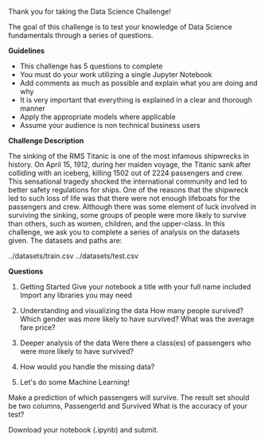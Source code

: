Thank you for taking the Data Science Challenge!

The goal of this challenge is to test your knowledge of Data Science fundamentals through a series of questions.

<b>Guidelines</b>

<ul>
  <li>This challenge has 5 questions to complete</li>
  <li>You must do your work utilizing a single Jupyter Notebook</li>
  <li>Add comments as much as possible and explain what you are doing and why</li>
  <li>It is very important that everything is explained in a clear and thorough manner</li>
  <li>Apply the appropriate models where applicable</li>
  <li>Assume your audience is non technical business users</li>
 </ul>

<b>Challenge Description</b>

The sinking of the RMS Titanic is one of the most infamous shipwrecks in history. On April 15, 1912, during her maiden voyage, the Titanic sank after colliding with an iceberg, killing 1502 out of 2224 passengers and crew. This sensational tragedy shocked the international community and led to better safety regulations for ships. One of the reasons that the shipwreck led to such loss of life was that there were not enough lifeboats for the passengers and crew. Although there was some element of luck involved in surviving the sinking, some groups of people were more likely to survive than others, such as women, children, and the upper-class. In this challenge, we ask you to complete a series of analysis on the datasets given. The datasets and paths are:

../datasets/train.csv
../datasets/test.csv

<b>Questions</b>

1. Getting Started
Give your notebook a title with your full name included Import any libraries you may need

2. Understanding and visualizing the data
How many people survived? Which gender was more likely to have survived? What was the average fare price?

3. Deeper analysis of the data
Were there a class(es) of passengers who were more likely to have survived?

4. How would you handle the missing data?

5. Let's do some Machine Learning!

Make a prediction of which passengers will survive. The result set should be two columns, PassengerId and Survived What is the accuracy of your test?

Download your notebook (.ipynb) and submit.
